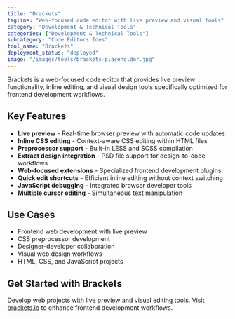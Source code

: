 ```yaml
---
title: "Brackets"
tagline: "Web-focused code editor with live preview and visual tools"
category: "Development & Technical Tools"
categories: ["Development & Technical Tools"]
subcategory: "Code Editors Ides"
tool_name: "Brackets"
deployment_status: "deployed"
image: "/images/tools/brackets-placeholder.jpg"
---
```

Brackets is a web-focused code editor that provides live preview functionality, inline editing, and visual design tools specifically optimized for frontend development workflows.

## Key Features

- **Live preview** - Real-time browser preview with automatic code updates
- **Inline CSS editing** - Context-aware CSS editing within HTML files
- **Preprocessor support** - Built-in LESS and SCSS compilation
- **Extract design integration** - PSD file support for design-to-code workflows
- **Web-focused extensions** - Specialized frontend development plugins
- **Quick edit shortcuts** - Efficient inline editing without context switching
- **JavaScript debugging** - Integrated browser developer tools
- **Multiple cursor editing** - Simultaneous text manipulation

## Use Cases

- Frontend web development with live preview
- CSS preprocessor development
- Designer-developer collaboration
- Visual web design workflows
- HTML, CSS, and JavaScript projects

## Get Started with Brackets

Develop web projects with live preview and visual editing tools. Visit [brackets.io](http://brackets.io) to enhance frontend development workflows.